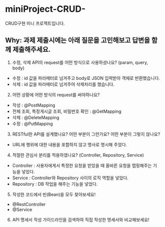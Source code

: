 # miniProject-CRUD-
CRUD구현 미니 프로젝트입니다.

## Why: 과제 제출시에는 아래 질문을 고민해보고 답변을 함께 제출해주세요.

1. 수정, 삭제 API의 request를 어떤 방식으로 사용하셨나요? (param, query, body)
 - 수정 : id 값을 파라메터로 넘겨주고 body로 JSON 입력받아 객체로 반환했습니다.
 - 삭제 : id 값을 파라메터로 넘겨주어 삭제처리를 했습니다.

2. 어떤 상황에 어떤 방식의 request를 써야하나요?
 - 작성 : @PostMapping
 - 전체 조회, 특정게시글 조회, 비밀번호 확인 : @GetMapping
 - 삭제 : @DeleteMapping
 - 수정 : @PutMapping

3. RESTful한 API를 설계했나요? 어떤 부분이 그런가요? 어떤 부분이 그렇지 않나요?
 - URL에 행위에 대한 내용을 포함하지 않고 명사로 명시해 주었다.
 
4. 적절한 관심사 분리를 적용하였나요? (Controller, Repository, Service)
 - Controller : 사용자에게서 특정한 요청을 받았을 때 올바른 요청을 맵핑해주는 기능을 넣었다.
 - Service : Controller와 Repository 사이의 로직 역할을 넣었다.
 - Repository : DB 작업을 해주는 기능을 넣었다.

5. 작성한 코드에서 빈(Bean)을 모두 찾아보세요!
 - @RestController
 - @Service

6. API 명세서 작성 가이드라인을 검색하여 직접 작성한 명세서와 비교해보세요!
